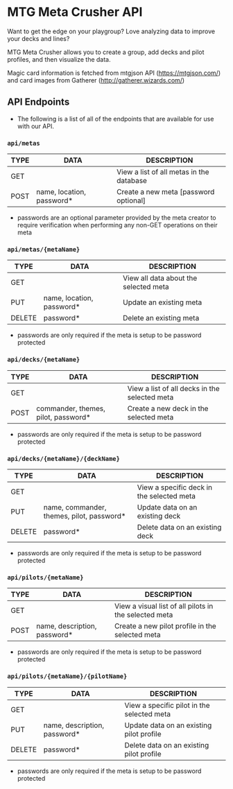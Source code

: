 # MTG Meta Crusher API

Want to get the edge on your playgroup? Love analyzing data to improve your decks and lines?

MTG Meta Crusher allows you to create a group, add decks and pilot profiles, and then visualize the data.

Magic card information is fetched from mtgjson API (https://mtgjson.com/) and card images from Gatherer (http://gatherer.wizards.com/)

## API Endpoints

* The following is a list of all of the endpoints that are available for use with our API.

### `api/metas`

| TYPE | DATA                       | DESCRIPTION                              |
| ---- | -------------------------- | ---------------------------------------- |
| GET  |                            | View a list of all metas in the database |
| POST | name, location, password\* | Create a new meta [password optional]    |

* passwords are an optional parameter provided by the meta creator to require verification when performing any non-GET operations on their meta

### `api/metas/{metaName}`

| TYPE   | DATA                       | DESCRIPTION                           |
| ------ | -------------------------- | ------------------------------------- |
| GET    |                            | View all data about the selected meta |
| PUT    | name, location, password\* | Update an existing meta               |
| DELETE | password\*                 | Delete an existing meta               |

* passwords are only required if the meta is setup to be password protected

### `api/decks/{metaName}`

| TYPE | DATA                                 | DESCRIPTION                                   |
| ---- | ------------------------------------ | --------------------------------------------- |
| GET  |                                      | View a list of all decks in the selected meta |
| POST | commander, themes, pilot, password\* | Create a new deck in the selected meta        |

* passwords are only required if the meta is setup to be password protected

### `api/decks/{metaName}/{deckName}`

| TYPE   | DATA                                       | DESCRIPTION                               |
| ------ | ------------------------------------------ | ----------------------------------------- |
| GET    |                                            | View a specific deck in the selected meta |
| PUT    | name, commander, themes, pilot, password\* | Update data on an existing deck           |
| DELETE | password\*                                 | Delete data on an existing deck           |

* passwords are only required if the meta is setup to be password protected

### `api/pilots/{metaName}`

| TYPE | DATA                          | DESCRIPTION                                           |
| ---- | ----------------------------- | ----------------------------------------------------- |
| GET  |                               | View a visual list of all pilots in the selected meta |
| POST | name, description, password\* | Create a new pilot profile in the selected meta       |

* passwords are only required if the meta is setup to be password protected

### `api/pilots/{metaName}/{pilotName}`

| TYPE   | DATA                          | DESCRIPTION                                |
| ------ | ----------------------------- | ------------------------------------------ |
| GET    |                               | View a specific pilot in the selected meta |
| PUT    | name, description, password\* | Update data on an existing pilot profile   |
| DELETE | password\*                    | Delete data on an existing pilot profile   |

* passwords are only required if the meta is setup to be password protected
